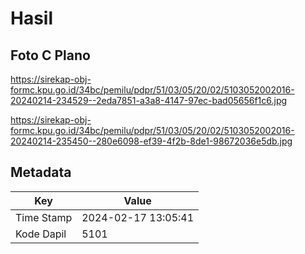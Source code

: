 # Hasil

## Foto C Plano

https://sirekap-obj-formc.kpu.go.id/34bc/pemilu/pdpr/51/03/05/20/02/5103052002016-20240214-234529--2eda7851-a3a8-4147-97ec-bad05656f1c6.jpg

https://sirekap-obj-formc.kpu.go.id/34bc/pemilu/pdpr/51/03/05/20/02/5103052002016-20240214-235450--280e6098-ef39-4f2b-8de1-98672036e5db.jpg


## Metadata

| Key        | Value               |
| ---------- | ------------------- |
| Time Stamp | 2024-02-17 13:05:41 |
| Kode Dapil | 5101                |



